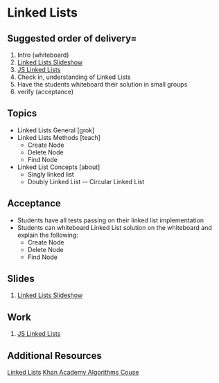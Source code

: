 # Linked Lists

## Suggested order of delivery=
1. Intro (whiteboard)
1. [Linked Lists Slideshow](https://github.com/devleague/slides-js-linked-lists)
1. [JS Linked Lists](https://github.com/devleague/js-linked-list)
1. Check in, understanding of Linked Lists
1. Have the students whiteboard their solution in small groups
1. verify (acceptance)

## Topics
- Linked Lists General [grok]
- Linked Lists Methods [teach]
  - Create Node
  - Delete Node
  - Find Node
- Linked List Concepts [about]
  - Singly linked list
  - Doubly Linked List
  -- Circular Linked List

## Acceptance
- Students have all tests passing on their linked list implementation
- Students can whiteboard Linked List solution on the whiteboard and explain the following:
  - Create Node
  - Delete Node
  - Find Node

## Slides
1. [Linked Lists Slideshow](https://github.com/devleague/slides-js-linked-lists)

## Work
1. [JS Linked Lists](https://github.com/devleague/js-linked-list)

## Additional Resources
[Linked Lists](https://en.wikipedia.org/wiki/Linked_list)
[Khan Academy Algorithms Couse](https://en.wikipedia.org/wiki/Linked_list)

